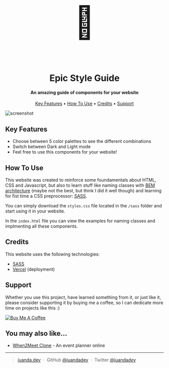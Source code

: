 <h1 align="center">
  <br>
  <!-- <a href="http://www.amitmerchant.com/electron-markdownify"><img src="https://raw.githubusercontent.com/amitmerchant1990/electron-markdownify/master/app/img/markdownify.png" alt="Markdownify" width="200"></a> -->
  <p style="font-size: 100px">🎨</p>
  Epic Style Guide
  <br>
</h1>

<h4 align="center">An amazing guide of components for your website</h4>

<!-- <p align="center">
  <a href="https://badge.fury.io/js/electron-markdownify">
    <img src="https://badge.fury.io/js/electron-markdownify.svg"
         alt="Gitter">
  </a>
  <a href="https://gitter.im/amitmerchant1990/electron-markdownify"><img src="https://badges.gitter.im/amitmerchant1990/electron-markdownify.svg"></a>
  <a href="https://saythanks.io/to/amitmerchant1990">
      <img src="https://img.shields.io/badge/SayThanks.io-%E2%98%BC-1EAEDB.svg">
  </a>
  <a href="https://www.paypal.me/AmitMerchant">
    <img src="https://img.shields.io/badge/$-donate-ff69b4.svg?maxAge=2592000&amp;style=flat">
  </a>
</p> -->

<p align="center">
  <a href="#key-features">Key Features</a> •
  <a href="#how-to-use">How To Use</a> •
  <a href="#credits">Credits</a> •
  <a href="#support">Support</a>
  <!-- <a href="#related">Related</a> • -->
  <!-- <a href="#license">License</a> -->
</p>

![screenshot](https://imgur.com/XYyZ41V.gif)

## Key Features

- Choose between 5 color palettes to see the different combinations
- Switch between Dark and Light mode
- Feel free to use this components for your website!

## How To Use

This website was created to reinforce some foundamentals about HTML, CSS and Javascript, but also to learn stuff like naming classes with [BEM architecture](http://getbem.com/introduction/) (maybe not the best, but think I did it well though) and learning for fist time a CSS preprocessor: [SASS](https://sass-lang.com/).

You can simply download the `styles.css` file located in the `/sass` folder and start using it in your website.

In the `index.html` file you can view the examples for naming classes and implmenting all these components.

## Credits

This website uses the following technologies:

- [SASS](https://sass-lang.com/)
- [Vercel](https://vercel.com/) (deployment)

<!-- ## Related

[markdownify-web](https://github.com/amitmerchant1990/markdownify-web) - Web version of Markdownify -->

## Support

Whether you use this project, have learned something from it, or just like it, please consider supporting it by buying me a coffee, so I can dedicate more time on projects like this :)

<a href="https://www.buymeacoffee.com/juandadev" target="_blank"><img src="https://www.buymeacoffee.com/assets/img/custom_images/orange_img.png" alt="Buy Me A Coffee" style="height: auto !important;width: auto !important;" ></a>

## You may also like...

- [When2Meet Clone](https://github.com/juandadev/when2meet-clone) - An event planner online

<!-- ## License

MIT -->

---

> [juanda.dev](https://juanda.dev) &nbsp;&middot;&nbsp;
> GitHub [@juandadev](https://github.com/juandadev/) &nbsp;&middot;&nbsp;
> Twitter [@juanda*dev*](https://twitter.com/juanda_dev_)
